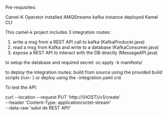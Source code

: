 Pre-requisites:

Camel-K Operator installed
AMQStreams kafka instance deployed
Kamel CLI

This camel-k project includes 3 integration routes:

1) write a msg from a REST API call to kafka (KafkaProducer.java)
2) read a msg from Kafka and write to a database (KafkaConsumer.java)
3) expose a REST API to interact with the DB directly (MessageAPI.java)

to setup the database and required secret:
oc apply -k manifests/

to deploy the integration routes:
build from source using the provided build scripts (run- ) or deploy using the -integration.yaml crd.

To test the API:

curl --location --request PUT 'http://{HOST}/v1/create' \
--header 'Content-Type: application/octet-stream' \
--data-raw 'salut de REST API!'
